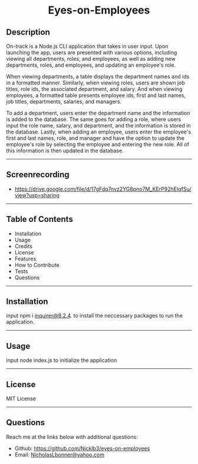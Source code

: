 <h1 align="center">Eyes-on-Employees</h1>

## Description

On-track is a Node.js CLI application that takes in user input. Upon launching the app, users are presented with various options, including viewing all departments, roles, and employees, as well as adding new departments, roles, and employees, and updating an employee's role.

When viewing departments, a table displays the department names and ids in a formatted manner. Similarly, when viewing roles, users are shown job titles, role ids, the associated department, and salary. And when viewing employees, a formatted table presents employee ids, first and last names, job titles, departments, salaries, and managers.

To add a department, users enter the department name and the information is added to the database. The same goes for adding a role, where users input the role name, salary, and department, and the information is stored in the database. Lastly, when adding an employee, users enter the employee's first and last names, role, and manager and have the option to update the employee's role by selecting the employee and entering the new role. All of this information is then updated in the database.

---

## Screenrecording

* https://drive.google.com/file/d/17gFdq7nvz2YG8pno7M_KErP92hEIqfSu/view?usp=sharing

---

## Table of Contents

* Installation
* Usage
* Credits
* License
* Features
* How to Contribute
* Tests
* Questions

---

## Installation

input npm i inquirer@8.2.4. to install the neccessary packages to run the application.

---

## Usage

input node index.js to initialize the application

---

## License

MIT License

---

## Questions

Reach me at the links below with additional questions:

* Github: https://github.com/Nicklb3/eyes-on-employees
* Email: NicholasLbonner@yahoo.com